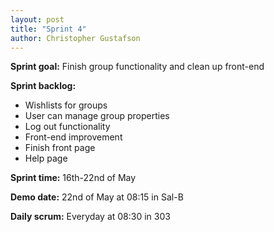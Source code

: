 ```yaml
---
layout: post
title: "Sprint 4"
author: Christopher Gustafson
---
```


**Sprint goal:** Finish group functionality and clean up front-end

**Sprint backlog:**
 * Wishlists for groups
 * User can manage group properties
 * Log out functionality
 * Front-end improvement
 * Finish front page
 * Help page

**Sprint time:** 16th-22nd of May

**Demo date:** 22nd of May at 08:15 in Sal-B

**Daily scrum:** Everyday at 08:30 in 303
